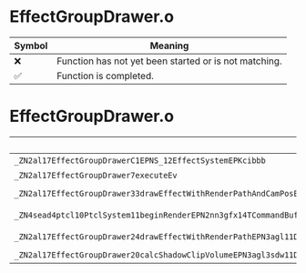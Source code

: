 # EffectGroupDrawer.o
| Symbol | Meaning 
| ------------- | ------------- 
| :x: | Function has not yet been started or is not matching. 
| :white_check_mark: | Function is completed. 


# EffectGroupDrawer.o
| Symbol (Mangled) | Symbol (Demangled) | Decompiled? |
| ------------- |  ------------- | ------------- |
| `_ZN2al17EffectGroupDrawerC1EPNS_12EffectSystemEPKcibbb` | `al::EffectGroupDrawer::EffectGroupDrawer(al::EffectSystem *,char const*,int,bool,bool,bool)` | :white_check_mark: |
| `_ZN2al17EffectGroupDrawer7executeEv` | `al::EffectGroupDrawer::execute(void)` | :white_check_mark: |
| `_ZN2al17EffectGroupDrawer33drawEffectWithRenderPathAndCamPosEPN3agl11DrawContextERKN4sead8Matrix44IfEERKNS4_8Matrix34IfEERKNS4_7Vector3IfEEfffj` | `al::EffectGroupDrawer::drawEffectWithRenderPathAndCamPos(agl::DrawContext *,sead::Matrix44<float> const&,sead::Matrix34<float> const&,sead::Vector3<float> const&,float,float,float,unsigned int)` | :white_check_mark: |
| `_ZN4sead4ptcl10PtclSystem11beginRenderEPN2nn3gfx14TCommandBufferINS3_12ApiVariationINS3_7ApiTypeILi4EEENS3_10ApiVersionILi8EEEEEEERKNS_8Matrix44IfEERKNS_8Matrix34IfEERKNS_7Vector3IfEEfff` | `sead::ptcl::PtclSystem::beginRender(nn::gfx::TCommandBuffer<nn::gfx::ApiVariation<nn::gfx::ApiType<4>,nn::gfx::ApiVersion<8>>> *,sead::Matrix44<float> const&,sead::Matrix34<float> const&,sead::Vector3<float> const&,float,float,float)` | :white_check_mark: |
| `_ZN2al17EffectGroupDrawer24drawEffectWithRenderPathEPN3agl11DrawContextERKN4sead8Matrix44IfEERKNS4_8Matrix34IfEEfffj` | `al::EffectGroupDrawer::drawEffectWithRenderPath(agl::DrawContext *,sead::Matrix44<float> const&,sead::Matrix34<float> const&,float,float,float,unsigned int)` | :white_check_mark: |
| `_ZN2al17EffectGroupDrawer20calcShadowClipVolumeEPN3agl3sdw11DepthShadowEj` | `al::EffectGroupDrawer::calcShadowClipVolume(agl::sdw::DepthShadow *,unsigned int)` | :white_check_mark: |
